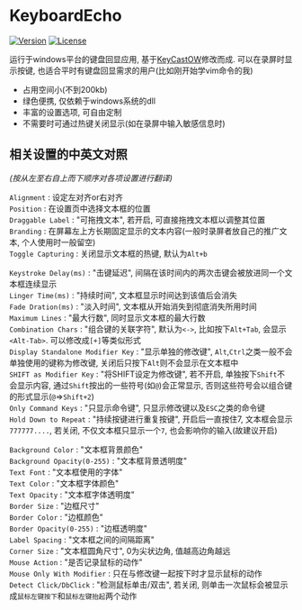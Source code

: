 # KeyboardEcho

[![Version](https://img.shields.io/github/v/release/Issac-v/KeyboardEcho.svg?label=version)](https://github.com/Issac-v/KeyboardEcho/releases)
[![License](https://img.shields.io/github/license/Issac-v/KeyboardEcho.svg?colorB=44cc11?maxAge=2592000)](https://github.com/Issac-v/KeyboardEcho/blob/master/LICENSE)

运行于windows平台的键盘回显应用, 基于[KeyCastOW](https://github.com/brookhong/KeyCastOW)修改而成. 可以在录屏时显示按键, 也适合平时有键盘回显需求的用户(比如刚开始学vim命令的我)

* 占用空间小(不到200kb)
* 绿色便携, 仅依赖于windows系统的dll
* 丰富的设置选项, 可自由定制
* 不需要时可通过热键关闭显示(如在录屏中输入敏感信息时)

## 相关设置的中英文对照
*(按从左至右自上而下顺序对各项设置进行翻译)*  

`Alignment` : 设定左对齐or右对齐  
`Position` : 在设置页中选择文本框的位置  
`Draggable Label` : "可拖拽文本", 若开启, 可直接拖拽文本框以调整其位置  
`Branding` : 在屏幕左上方长期固定显示的文本内容(一般时录屏者放自己的推广文本, 个人使用时一般留空)  
`Toggle Capturing` : 关闭显示文本框的热键, 默认为`Alt+b`  

`Keystroke Delay(ms)` : "击键延迟", 间隔在该时间内的两次击键会被放进同一个文本框连续显示  
`Linger Time(ms)` : "持续时间", 文本框显示时间达到该值后会消失  
`Fade Dration(ms)` : "淡入时间", 文本框从开始消失到彻底消失所用时间  
`Maximum Lines` : "最大行数", 同时显示文本框的最大行数  
`Combination Chars` : "组合键的关联字符", 默认为`<->`, 比如按下`Alt+Tab`, 会显示`<Alt-Tab>`. 可以修改成`[+]`等类似形式  
`Display Standalone Modifier Key` : "显示单独的修改键", `Alt`,`Ctrl`之类一般不会单独使用的键称为修改键, 关闭后只按下`Alt`则不会显示在文本框中  
`SHIFT as Modifier Key` : "将SHIFT设定为修改键", 若不开启, 单独按下`Shift`不会显示内容, 通过`Shift`按出的一些符号(如`@`)会正常显示, 否则这些符号会以组合键的形式显示(`@`=>`Shift+2`)  
`Only Command Keys` : "只显示命令键", 只显示修改键以及`ESC`之类的命令键  
`Hold Down to Repeat` : "持续按键进行重复按键", 开启后一直按住7, 文本框会显示`777777....`, 若关闭, 不仅文本框只显示一个`7`, 也会影响你的输入(故建议开启)  

`Background Color` : "文本框背景颜色"  
`Background Opacity(0-255)` : "文本框背景透明度"  
`Text Font` : "文本框使用的字体"  
`Text Color` : "文本框字体颜色"  
`Text Opacity` : "文本框字体透明度"  
`Border Size` : "边框尺寸"  
`Border Color` : "边框颜色"  
`Border Opacity(0-255)` : "边框透明度"  
`Label Spacing` : "文本框之间的间隔距离"  
`Corner Size` : "文本框圆角尺寸", 0为尖状边角, 值越高边角越远  
`Mouse Action`  : "是否记录鼠标的动作"  
`Mouse Only With Modifier` : 只在与修改键一起按下时才显示鼠标的动作  
`Detect Click/DbClick` : "检测鼠标单击/双击", 若关闭, 则单击一次鼠标会被显示成`鼠标左键按下`和`鼠标左键抬起`两个动作  
